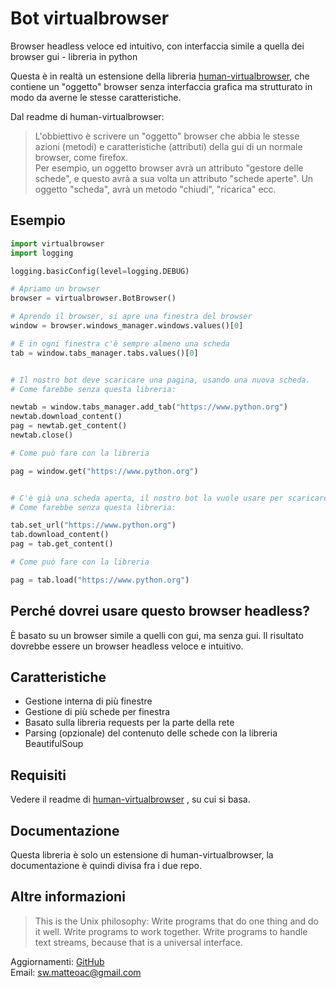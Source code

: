 # Bot virtualbrowser #

Browser headless veloce ed intuitivo, con interfaccia simile a quella dei browser gui - 
libreria in python


Questa è in realtà un estensione della libreria [human-virtualbrowser](https://github.com/matteoalessiocarrara/human-virtualbrowser), 
che contiene un "oggetto" browser senza interfaccia grafica ma strutturato in modo 
da averne le stesse caratteristiche.

Dal readme di human-virtualbrowser:

> L'obbiettivo è scrivere un "oggetto" browser che abbia le stesse azioni (metodi)
  e caratteristiche (attributi) della gui di un normale browser, come firefox.  
  Per esempio, un oggetto browser avrà un attributo "gestore delle schede", e questo
  avrà a sua volta un attributo "schede aperte". Un oggetto "scheda", avrà un metodo
  "chiudi", "ricarica" ecc.
  

## Esempio ##

```python
import virtualbrowser
import logging

logging.basicConfig(level=logging.DEBUG)

# Apriamo un browser
browser = virtualbrowser.BotBrowser()

# Aprendo il browser, si apre una finestra del browser
window = browser.windows_manager.windows.values()[0]

# E in ogni finestra c'è sempre almeno una scheda
tab = window.tabs_manager.tabs.values()[0]


# Il nostro bot deve scaricare una pagina, usando una nuova scheda.
# Come farebbe senza questa libreria:

newtab = window.tabs_manager.add_tab("https://www.python.org")
newtab.download_content()
pag = newtab.get_content()
newtab.close()

# Come può fare con la libreria

pag = window.get("https://www.python.org")


# C'è già una scheda aperta, il nostro bot la vuole usare per scaricare una pagina
# Come farebbe senza questa libreria:

tab.set_url("https://www.python.org")
tab.download_content()
pag = tab.get_content()

# Come può fare con la libreria

pag = tab.load("https://www.python.org")
```


## Perché dovrei usare questo browser headless? ##

È basato su un browser simile a quelli con gui, ma senza gui. Il risultato dovrebbe 
essere un browser headless veloce e intuitivo.


## Caratteristiche ##

 * Gestione interna di più finestre
 * Gestione di più schede per finestra
 * Basato sulla libreria requests per la parte della rete 
 * Parsing (opzionale) del contenuto delle schede con la libreria BeautifulSoup


## Requisiti ##

Vedere il readme di [human-virtualbrowser](https://github.com/matteoalessiocarrara/human-virtualbrowser)
, su cui si basa.  

## Documentazione ##

Questa libreria è solo un estensione di human-virtualbrowser, la documentazione
è quindi divisa fra i due repo.

## Altre informazioni ##

> This is the Unix philosophy: Write programs that do one thing and do it well.
  Write programs to work together. Write programs to handle text streams, because
  that is a universal interface.

Aggiornamenti: [GitHub](https://github.com/matteoalessiocarrara)  
Email: sw.matteoac@gmail.com
